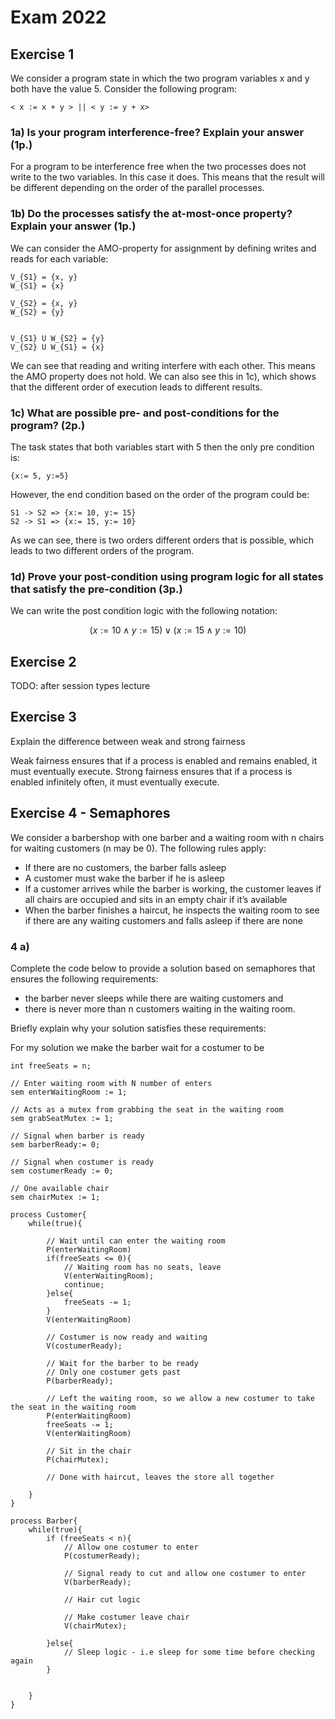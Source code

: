 # Exam 2022

## Exercise 1

We consider a program state in which the two program variables x and y both
have the value 5. Consider the following program:

```text
< x := x + y > || < y := y + x>
```

### 1a) Is your program interference-free? Explain your answer (1p.)

For a program to be interference free when the two processes does not write to the two variables. 
In this case it does. This means that the result will be different depending on the order of the parallel processes. 


### 1b) Do the processes satisfy the at-most-once property? Explain your answer (1p.)

We can consider the AMO-property for assignment by defining writes and reads for each variable:
```text
V_{S1} = {x, y}
W_{S1} = {x}

V_{S2} = {x, y}
W_{S2} = {y}


V_{S1} U W_{S2} = {y}
V_{S2} U W_{S1} = {x}
```

We can see that reading and writing interfere with each other. This means the AMO property does not hold. 
We can also see this in 1c), which shows that the different order of execution leads to different results. 


### 1c) What are possible pre- and post-conditions for the program? (2p.)

The task states that both variables start with 5 then the only pre condition is: 

```text
{x:= 5, y:=5}
```

However, the end condition based on the order of the program could be:

```text
S1 -> S2 => {x:= 10, y:= 15}
S2 -> S1 => {x:= 15, y:= 10}
```

As we can see, there is two orders different orders that is possible, which leads to two different orders of the program.

### 1d) Prove your post-condition using program logic for all states that satisfy the pre-condition (3p.)

We can write the post condition logic with the following notation:

```math
(x:= 10 \wedge y:= 15) \lor (x:= 15 \land y:= 10) 
```


## Exercise 2 

TODO: after session types lecture 

## Exercise 3

Explain the difference between weak and strong fairness

Weak fairness ensures that if a process is enabled and remains enabled, it must eventually execute.
Strong fairness ensures that if a process is enabled infinitely often, it must eventually execute.


## Exercise 4 - Semaphores 

We consider a barbershop with one barber and a waiting room with n chairs for waiting customers
(n may be 0). The following rules apply:
- If there are no customers, the barber falls asleep
- A customer must wake the barber if he is asleep
- If a customer arrives while the barber is working, the customer leaves if all chairs are
occupied and sits in an empty chair if it’s available
- When the barber finishes a haircut, he inspects the waiting room to see if there are any
waiting customers and falls asleep if there are none


### 4 a)
Complete the code below to provide a solution based on semaphores
that ensures the following requirements:
- the barber never sleeps while there are waiting customers and
- there is never more than n customers waiting in the waiting room.

Briefly explain why your solution satisfies these requirements:

For my solution we make the barber wait for a costumer to be 

```text
int freeSeats = n;

// Enter waiting room with N number of enters 
sem enterWaitingRoom := 1; 

// Acts as a mutex from grabbing the seat in the waiting room 
sem grabSeatMutex := 1; 

// Signal when barber is ready
sem barberReady:= 0;

// Signal when costumer is ready
sem costumerReady := 0;

// One available chair 
sem chairMutex := 1;

process Customer{
    while(true){

        // Wait until can enter the waiting room
        P(enterWaitingRoom)
        if(freeSeats <= 0){
            // Waiting room has no seats, leave
            V(enterWaitingRoom);
            continue;
        }else{
            freeSeats -= 1;
        }
        V(enterWaitingRoom)

        // Costumer is now ready and waiting 
        V(costumerReady);

        // Wait for the barber to be ready 
        // Only one costumer gets past
        P(barberReady);

        // Left the waiting room, so we allow a new costumer to take the seat in the waiting room
        P(enterWaitingRoom)
        freeSeats -= 1;
        V(enterWaitingRoom)

        // Sit in the chair
        P(chairMutex);

        // Done with haircut, leaves the store all together 

    }
}

process Barber{
    while(true){
        if (freeSeats < n){
            // Allow one costumer to enter
            P(costumerReady);

            // Signal ready to cut and allow one costumer to enter
            V(barberReady);

            // Hair cut logic

            // Make costumer leave chair
            V(chairMutex);

        }else{
            // Sleep logic - i.e sleep for some time before checking again 
        }

        
    }
}
```